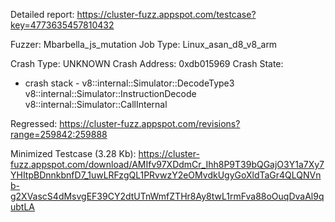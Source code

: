 Detailed report: https://cluster-fuzz.appspot.com/testcase?key=4773635457810432

Fuzzer: Mbarbella_js_mutation
Job Type: Linux_asan_d8_v8_arm

Crash Type: UNKNOWN
Crash Address: 0xdb015969
Crash State:
  - crash stack -
  v8::internal::Simulator::DecodeType3
  v8::internal::Simulator::InstructionDecode
  v8::internal::Simulator::CallInternal
  
Regressed: https://cluster-fuzz.appspot.com/revisions?range=259842:259888

Minimized Testcase (3.28 Kb): https://cluster-fuzz.appspot.com/download/AMIfv97XDdmCr_Ihh8P9T39bQGajO3Y1a7Xy7YHItpBDnnkbnfD7_1uwLRFzgQL1PRvwzY2eOMvdkUgyGoXldTaGr4QLQNVnb-g2XVascS4dMsvgEF39CY2dtUTnWmfZTHr8Ay8twL1rmFva88oOuqDvaAl9qubtLA